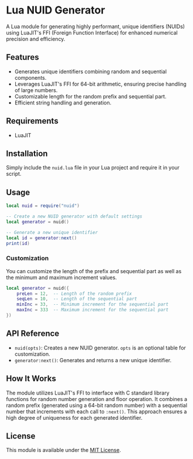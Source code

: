 # Lua NUID Generator

A Lua module for generating highly performant, unique identifiers (NUIDs) using LuaJIT's FFI (Foreign Function Interface) for enhanced numerical precision and efficiency.

## Features

- Generates unique identifiers combining random and sequential components.
- Leverages LuaJIT's FFI for 64-bit arithmetic, ensuring precise handling of large numbers.
- Customizable length for the random prefix and sequential part.
- Efficient string handling and generation.

## Requirements

- LuaJIT

## Installation

Simply include the `nuid.lua` file in your Lua project and require it in your script.

## Usage

```lua
local nuid = require("nuid")

-- Create a new NUID generator with default settings
local generator = nuid()

-- Generate a new unique identifier
local id = generator:next()
print(id)
```

### Customization

You can customize the length of the prefix and sequential part as well as the minimum and maximum increment values.

```lua
local generator = nuid({
    preLen = 12,  -- Length of the random prefix
    seqLen = 10,  -- Length of the sequential part
    minInc = 33,  -- Minimum increment for the sequential part
    maxInc = 333  -- Maximum increment for the sequential part
})
```

## API Reference

- `nuid(opts)`: Creates a new NUID generator. `opts` is an optional table for customization.
- `generator:next()`: Generates and returns a new unique identifier.

## How It Works

The module utilizes LuaJIT's FFI to interface with C standard library functions for random number generation and floor operation. It combines a random prefix (generated using a 64-bit random number) with a sequential number that increments with each call to `:next()`. This approach ensures a high degree of uniqueness for each generated identifier.

## License

This module is available under the [MIT License](LICENSE).
